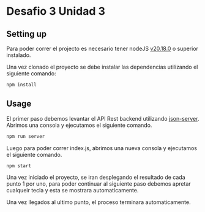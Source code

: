 
# Desafio 3 Unidad 3

## Setting up

Para poder correr el projecto es necesario tener nodeJS [v20.18.0](https://nodejs.org/en) o superior instalado.

Una vez clonado el proyecto se debe instalar las dependencias utilizando el siguiente comando:

```javascript
npm install
```

## Usage

El primer paso debemos levantar el API Rest backend utilizando [json-server](https://www.npmjs.com/package/json-server). 
Abrimos una consola y ejecutamos el siguiente comando.

```javascript
npm run server
```

Luego para poder correr index.js, abrimos una nueva consola y ejecutamos el siguiente comando.

```javascript
npm start
```

Una vez iniciado el proyecto, se iran desplegando el resultado de cada punto 1 por uno, para poder continuar al siguiente paso debemos
apretar cualqueir tecla y esta se mostrara automaticamente. 

Una vez llegados al ultimo punto, el proceso terminara automaticamente.